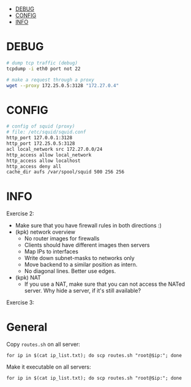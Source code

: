 - [DEBUG](#debug)
- [CONFIG](#config)
- [INFO](#info)

# DEBUG

```bash
# dump tcp traffic (debug)
tcpdump -i eth0 port not 22
```

```bash
# make a request through a proxy
wget --proxy 172.25.0.5:3128 "172.27.0.4"
```

# CONFIG

```bash
# config of squid (proxy)
# file: /etc/squid/squid.conf
http_port 127.0.0.1:3128
http_port 172.25.0.5:3128
acl local_network src 172.27.0.0/24
http_access allow local_network
http_access allow localhost
http_access deny all
cache_dir aufs /var/spool/squid 500 256 256
```

# INFO

Exercise 2:
- Make sure that you have firewall rules in both directions :)
- (kpk) network overview
  - No router images for firewalls
  - Clients should have different images then servers
  - Map IPs to interfaces
  - Write down subnet-masks to networks only
  - Move backend to a similar position as intern.
  - No diagonal lines. Better use edges.
- (kpk) NAT
  - If you use a NAT, make sure that you can not access the NATed server. Why hide a server, if it's still available?

Exercise 3:


# General

Copy `routes.sh` on all server:

```
for ip in $(cat ip_list.txt); do scp routes.sh "root@$ip:"; done
```

Make it executable on all servers:

```
for ip in $(cat ip_list.txt); do scp routes.sh "root@$ip:"; done
```
